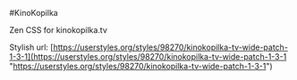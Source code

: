 #KinoKopilka

Zen CSS for kinokopilka.tv

Stylish url: [https://userstyles.org/styles/98270/kinokopilka-tv-wide-patch-1-3-1](https://userstyles.org/styles/98270/kinokopilka-tv-wide-patch-1-3-1 "https://userstyles.org/styles/98270/kinokopilka-tv-wide-patch-1-3-1")
